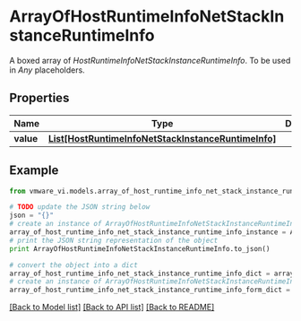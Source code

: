 # ArrayOfHostRuntimeInfoNetStackInstanceRuntimeInfo

A boxed array of *HostRuntimeInfoNetStackInstanceRuntimeInfo*. To be used in *Any* placeholders. 

## Properties
Name | Type | Description | Notes
------------ | ------------- | ------------- | -------------
**value** | [**List[HostRuntimeInfoNetStackInstanceRuntimeInfo]**](HostRuntimeInfoNetStackInstanceRuntimeInfo.md) |  | 

## Example

```python
from vmware_vi.models.array_of_host_runtime_info_net_stack_instance_runtime_info import ArrayOfHostRuntimeInfoNetStackInstanceRuntimeInfo

# TODO update the JSON string below
json = "{}"
# create an instance of ArrayOfHostRuntimeInfoNetStackInstanceRuntimeInfo from a JSON string
array_of_host_runtime_info_net_stack_instance_runtime_info_instance = ArrayOfHostRuntimeInfoNetStackInstanceRuntimeInfo.from_json(json)
# print the JSON string representation of the object
print ArrayOfHostRuntimeInfoNetStackInstanceRuntimeInfo.to_json()

# convert the object into a dict
array_of_host_runtime_info_net_stack_instance_runtime_info_dict = array_of_host_runtime_info_net_stack_instance_runtime_info_instance.to_dict()
# create an instance of ArrayOfHostRuntimeInfoNetStackInstanceRuntimeInfo from a dict
array_of_host_runtime_info_net_stack_instance_runtime_info_form_dict = array_of_host_runtime_info_net_stack_instance_runtime_info.from_dict(array_of_host_runtime_info_net_stack_instance_runtime_info_dict)
```
[[Back to Model list]](../README.md#documentation-for-models) [[Back to API list]](../README.md#documentation-for-api-endpoints) [[Back to README]](../README.md)


